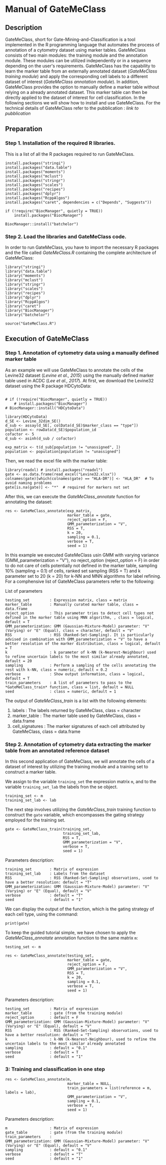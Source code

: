 # Manual of GateMeClass

## Description

GateMeClass, short for Gate-Mining-and-Classification is a tool implemented in the R programming language that automates the process of annotation of a cytometry dataset using marker tables. 
GateMeClass consists of two main modules: the training module and the annotation module. These modules can be utilized independently or in a sequence depending on the user's requirements. 
GateMeClass has the capability to learn the marker table from an externally annotated dataset (*GateMeClass training module*) and apply the corresponding cell labels to a different dataset of interest (*GateMeClass annotation module*). In addition, GateMeClass provides the option to manually define a marker table without relying on a already annotated dataset. This marker table can then be directly applied to the dataset of interest for cell classification. In the following sections we will show how to install and use GateMeClass. 
For the technical details of GateMeClass refer to the pubblication : *link to pubblication*

## Preparation

### Step 1. Installation of the required R libraries.

This is a list of all the R packages required to run GateMeClass.

```
install.packages("stringi")
install.packages("data.table")
install.packages("moments")
install.packages("mclust")
install.packages("stringr")
install.packages("scales")
install.packages("recipes")
install.packages("dplyr")
install.packages("RcppAlgos")
install.packages("caret", dependencies = c("Depends", "Suggests"))

if (!require("BiocManager", quietly = TRUE))
    install.packages("BiocManager")

BiocManager::install("batchelor")

```


### Step 2. Load the libraries and GateMeClass code.

In order to run GateMeClass, you have to import the necessary R packages and the file called *GateMeClass.R* containing the complete architecture of GateMeClass:

```
library("stringi")
library("data.table")
library("moments")
library("mclust")
library("stringr")
library("scales")
library("recipes")
library("dplyr")
library("RcppAlgos")
library("caret")
library("BiocManager")
library("batchelor")

source("GateMeClass.R")

```

## Execution of GateMeClass

### Step 1. Annotation of cytometry data using a manually defined marker table

As an example we will use GateMeClass to annotate the cells of the Levine32 dataset (*Levine et al., 2015*) using the manually defined marker table used in ACDC (*Lee et al., 2017*). At first, we download the Levine32 dataset using the R package HDCytoData:

```

# if (!require("BiocManager", quietly = TRUE))
    # install.packages("BiocManager")
# BiocManager::install("HDCytoData")

library(HDCytoData)
d_SE <- Levine_32dim_SE()
d_sub <- assay(d_SE[, colData(d_SE)$marker_class == "type"])
population <- rowData(d_SE)$population_id
cofactor <- 5
d_sub <- asinh(d_sub / cofactor)

exp_matrix <- t(d_sub[population != "unassigned", ])
population <- population[population != "unassigned"]
```

Then, we read the excel file with the marker table:

```
library(readxl) # install.packages("readxl")
gate <- as.data.frame(read_excel("Levine32.xlsx"))
colnames(gate)[which(colnames(gate) == "HLA-DR")] <- "HLA_DR"  # To avoid naming problems
gate[is.na(gate)] <- "*"  # required for markers not set
```

After this, we can execute the *GateMeClass_annotate* function for annotating the dataset:
```
res <- GateMeClass_annotate(exp_matrix,
                            marker_table = gate,
                            reject_option = F,
                            GMM_parameterization = "V",
                            RSS = T,
                            k = 20,				
                            sampling = 0.1,
                            verbose = T,
                            seed = 1)
```
In this example we executed GateMeClass usin GMM  with varying variance (GMM_parameterization = "V"), no reject_option (reject_option = F) in order to do not care of cells potentially not defined in the marker table, sampling 10% (sampling = 0.1) of cells, ranked set sampling (RSS = T) and k parameter set to 20 (k = 20) for k-NN and MNN algorithms for label refining. For a comphensive list of GateMeClass parameters refer to the following:

List of parameters
```
testing_set         : Expression matrix, class = matrix
marker_table        : Manually curated marker table, class = data.frame
reject_option       : This parameter tries to detect cell types not defined in the marker table using MNN algorithm, , class = logical, default = T
GMM_parameterization: GMM (Gaussian-Mixture-Model) parameter: "V" (Varying) or "E" (Equal), class = character, default = "V"
RSS                 : RSS (Ranked-Set-Sampling). It is particularly advised in combination with GMM_parameterization = "V" to have a better resolution of the marker distribution, class = logical, default = T
k                   : k parameter of k-NN (k-Nearest-Neighbour) used to refine uncertain labels to the most similar already annotated, default = 20
sampling            : Perform a sampling of the cells annotating the rest with k-NN, class = numeric, default = 0.2
verbose             : Show output information, class = logical, default = T
train_parameters    : A list of parameters to pass to the *GateMeClass_train* function, class = list, default = NULL
seed                : class = numeric, default = 1
```

The output of *GateMeClass_train* is a list with the following elements: 

1) labels            : The labels returned by GateMeClass, class = character
2) marker_table      : The marker table used by GateMeClass, class = data.frame
3) cell_signatures   : The marker signatures of each cell attributed by GateMeClass, class = data.frame


### Step 2. Annotation of cytometry data extracting the marker table from an annotated reference dataset

In this second application of GateMeClass, we will annotate the cells of a dataset of interest by utilizing the training module and a training set to construct a marker table.

We assign to the variable `training_set` the expression matrix `m`, and to the variable `training_set_lab` the labels fron the se object.

```
training_set <- m
training_set_lab <- lab
```

The next step involves utilizing the *GateMeClass_train* training function to construct the `gate` variable, which encompasses the gating strategy employed for the training set.

```
gate <- GateMeClass_train(training_set,
                          training_set_lab,
                          RSS = T,
                          GMM_parameterization = "V",
                          verbose = T, 
                          seed = 1)
```
Parameters description:
```
training_set        : Matrix of expression
training_set_lab    : Labels from the dataset
RSS                 : RSS (Ranked-Set-Sampling) observations, used to have a better resolution: default = "T"
GMM_parameterization: GMM (Gaussian-Mixture-Model) parameter: "V" (Varying) or "E" (Equal), default = "V"
verbose             : default = "T"
seed                : default = "1"
```

We can display the output of the function, which is the gating strategy of each cell type, using the command:

```
print(gate)

```
To keep the guided tutorial simple, we have chosen to apply the *GateMeClass_annotate* annotation function to the same matrix `m`:

```
testing_set <- m

res <- GateMeClass_annotate(testing_set,
                            marker_table = gate,
                            reject_option = F,
                            GMM_parameterization = "V",
                            RSS = T,
                            k = 20,				
                            sampling = 0.1,
                            verbose = T,
                            seed = 1)
```

Parameters description:
```
testing_set         : Matrix of expression
marker_table        : gate (from the training module)
reject_option       : default = F
GMM_parameterization: GMM (Gaussian-Mixture-Model) parameter: "V" (Varying) or "E" (Equal), default = "V"
RSS                 : RSS (Ranked-Set-Sampling) observations, used to have a better resolution: default = "T"
k                   : k-NN (k-Nearest-Neighbour), used to refine the uncertain labels to the most similar already annotated
sampling            : default = "0.1"
verbose             : default = T
seed                : default = "1"
```


### 3: Training and classification in one step

```
res <- GateMeClass_annotate(m,
                            marker_table = NULL,
                            train_parameters = list(reference = m, labels = lab),
                            GMM_parameterization = "V",
                            sampling = 0.1,
                            verbose = T,
                            seed = 1)
```


Parameters description:
```
m                   : Matrix of expression
gate_table          : gate (from the training module)
train_parameters    : 
GMM_parameterization: GMM (Gaussian-Mixture-Model) parameter: "V" (Varying) or "E" (Equal), default = "V"
sampling            : default = "0.1"
verbose             : default = "T"
seed                : default = "1"
```


